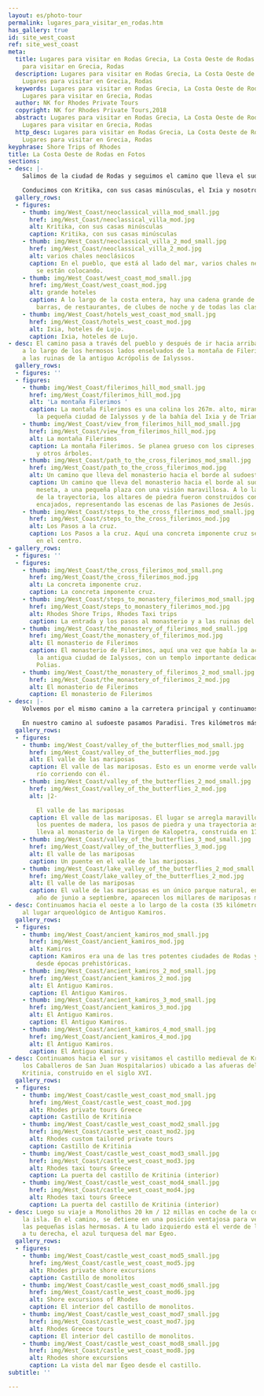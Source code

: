 ```yaml
---
layout: es/photo-tour
permalink: lugares_para_visitar_en_rodas.htm
has_gallery: true
id: site_west_coast
ref: site_west_coast
meta:
  title: Lugares para visitar en Rodas Grecia, La Costa Oeste de Rodas Grecia, Lugares
    para visitar en Grecia, Rodas
  description: Lugares para visitar en Rodas Grecia, La Costa Oeste de Rodas Grecia,
    Lugares para visitar en Grecia, Rodas
  keywords: Lugares para visitar en Rodas Grecia, La Costa Oeste de Rodas Grecia,
    Lugares para visitar en Grecia, Rodas
  author: NK for Rhodes Private Tours
  copyright: NK for Rhodes Private Tours,2018
  abstract: Lugares para visitar en Rodas Grecia, La Costa Oeste de Rodas Grecia,
    Lugares para visitar en Grecia, Rodas
  http_desc: Lugares para visitar en Rodas Grecia, La Costa Oeste de Rodas Grecia,
    Lugares para visitar en Grecia, Rodas
keyphrase: Shore Trips of Rhodes
title: La Costa Oeste de Rodas en Fotos
sections:
- desc: |-
    Salimos de la ciudad de Rodas y seguimos el camino que lleva el sudoeste, paralelo a la costa occidental de la isla.

    Conducimos con Kritika, con sus casas minúsculas, el Ixia y nosotros llegamos en Ialyssos o Trianda.
  gallery_rows:
  - figures:
    - thumb: img/West_Coast/neoclassical_villa_mod_small.jpg
      href: img/West_Coast/neoclassical_villa_mod.jpg
      alt: Kritika, con sus casas minúsculas
      caption: Kritika, con sus casas minúsculas
    - thumb: img/West_Coast/neoclassical_villa_2_mod_small.jpg
      href: img/West_Coast/neoclassical_villa_2_mod.jpg
      alt: varios chales neoclásicos
      caption: En el pueblo, que está al lado del mar, varios chales neoclásicos todavía
        se están colocando.
    - thumb: img/West_Coast/west_coast_mod_small.jpg
      href: img/West_Coast/west_coast_mod.jpg
      alt: grande hoteles
      caption: A lo largo de la costa entera, hay una cadena grande de hoteles, de
        barras, de restaurantes, de clubes de noche y de todas las clases de tiendas.
    - thumb: img/West_Coast/hotels_west_coast_mod_small.jpg
      href: img/West_Coast/hotels_west_coast_mod.jpg
      alt: Ixia, hoteles de Lujo.
      caption: Ixia, hoteles de Lujo.
- desc: El camino pasa a través del pueblo y después de ir hacia arriba para 5,5 kilómetros
    a lo largo de los hermosos lados enselvados de la montaña de Filerimos, venimos
    a las ruinas de la antiguo Acrópolis de Ialyssos.
  gallery_rows:
  - figures: ''
  - figures:
    - thumb: img/West_Coast/filerimos_hill_mod_small.jpg
      href: img/West_Coast/filerimos_hill_mod.jpg
      alt: 'La montaña Filerimos '
      caption: La montaña Filerimos es una colina los 267m. alto, mirando sobre de
        la pequeña ciudad de Ialyssos y de la bahía del Ixia y de Trianda.
    - thumb: img/West_Coast/view_from_filerimos_hill_mod_small.jpg
      href: img/West_Coast/view_from_filerimos_hill_mod.jpg
      alt: La montaña Filerimos
      caption: La montaña Filerimos. Se planea grueso con los cipreses, los pinos
        y otros árboles.
    - thumb: img/West_Coast/path_to_the_cross_filerimos_mod_small.jpg
      href: img/West_Coast/path_to_the_cross_filerimos_mod.jpg
      alt: Un camino que lleva del monasterio hacia el borde al sudoeste de la meseta
      caption: Un camino que lleva del monasterio hacia el borde al sudoeste de la
        meseta, a una pequeña plaza con una visión maravillosa. A lo largo del derecho
        de la trayectoria, los altares de piedra fueron construidos con los iconos
        encajados, representando las escenas de las Pasiones de Jesús.
    - thumb: img/West_Coast/steps_to_the_cross_filerimos_mod_small.jpg
      href: img/West_Coast/steps_to_the_cross_filerimos_mod.jpg
      alt: Los Pasos a la cruz.
      caption: Los Pasos a la cruz. Aquí una concreta imponente cruz se está colocando
        en el centro.
- gallery_rows:
  - figures: ''
  - figures:
    - thumb: img/West_Coast/the_cross_filerimos_mod_small.png
      href: img/West_Coast/the_cross_filerimos_mod.jpg
      alt: La concreta imponente cruz.
      caption: La concreta imponente cruz.
    - thumb: img/West_Coast/steps_to_monastery_filerimos_mod_small.jpg
      href: img/West_Coast/steps_to_monastery_filerimos_mod.jpg
      alt: Rhodes Shore Trips, Rhodes Taxi trips
      caption: La entrada y los pasos al monasterio y a las ruinas del templo de Atenea.
    - thumb: img/West_Coast/the_monastery_of_filerimos_mod_small.jpg
      href: img/West_Coast/the_monastery_of_filerimos_mod.jpg
      alt: El monasterio de Filerimos
      caption: El monasterio de Filerimos, aquí una vez que había la acrópolis de
        la antigua ciudad de Ialyssos, con un templo importante dedicado a Atenea
        Polias.
    - thumb: img/West_Coast/the_monastery_of_filerimos_2_mod_small.jpg
      href: img/West_Coast/the_monastery_of_filerimos_2_mod.jpg
      alt: El monasterio de Filerimos
      caption: El monasterio de Filerimos
- desc: |-
    Volvemos por el mismo camino a la carretera principal y continuamos al sudoeste hacia Kremasti, (12 kilómetros de la ciudad de Rodas), un pueblo con mucho alojamiento turístico, tiendas, etc...

    En nuestro camino al sudoeste pasamos Paradisi. Tres kilómetros más largo, después de Paradisi, un camino a la izquierda (7 kilómetros) nos llevan al lugar maravilloso de Petaloudes (mariposas), 26 kilómetros de la ciudad de Rodas.
  gallery_rows:
  - figures:
    - thumb: img/West_Coast/valley_of_the_butterflies_mod_small.jpg
      href: img/West_Coast/valley_of_the_butterflies_mod.jpg
      alt: El valle de las mariposas
      caption: El valle de las mariposas. Esto es un enorme verde valle, con un pequeño
        río corriendo con él.
    - thumb: img/West_Coast/valley_of_the_butterflies_2_mod_small.jpg
      href: img/West_Coast/valley_of_the_butterflies_2_mod.jpg
      alt: |2-

        El valle de las mariposas
      caption: El valle de las mariposas. El lugar se arregla maravillosamente, con
        los puentes de madera, los pasos de piedra y una trayectoria ascendente, que
        lleva al monasterio de la Virgen de Kalopetra, construida en 1784.
    - thumb: img/West_Coast/valley_of_the_butterflies_3_mod_small.jpg
      href: img/West_Coast/valley_of_the_butterflies_3_mod.jpg
      alt: El valle de las mariposas
      caption: Un puente en el valle de las mariposas.
    - thumb: img/West_Coast/lake_valley_of_the_butterflies_2_mod_small.jpg
      href: img/West_Coast/lake_valley_of_the_butterflies_2_mod.jpg
      alt: El valle de las mariposas
      caption: El valle de las mariposas es un único parque natural, en donde cada
        año de junio a septiembre, aparecen los millares de mariposas multicolores.
- desc: Continuamos hacia el oeste a lo largo de la costa (35 kilómetros de Rodas)
    al lugar arqueológico de Antiguo Kamiros.
  gallery_rows:
  - figures:
    - thumb: img/West_Coast/ancient_kamiros_mod_small.jpg
      href: img/West_Coast/ancient_kamiros_mod.jpg
      alt: Kamiros
      caption: Kamiros era una de las tres potentes ciudades de Rodas y se ha habitado,
        desde épocas prehistóricas.
    - thumb: img/West_Coast/ancient_kamiros_2_mod_small.jpg
      href: img/West_Coast/ancient_kamiros_2_mod.jpg
      alt: El Antiguo Kamiros.
      caption: El Antiguo Kamiros.
    - thumb: img/West_Coast/ancient_kamiros_3_mod_small.jpg
      href: img/West_Coast/ancient_kamiros_3_mod.jpg
      alt: El Antiguo Kamiros.
      caption: El Antiguo Kamiros.
    - thumb: img/West_Coast/ancient_kamiros_4_mod_small.jpg
      href: img/West_Coast/ancient_kamiros_4_mod.jpg
      alt: El Antiguo Kamiros.
      caption: El Antiguo Kamiros.
- desc: Continuamos hacia el sur y visitamos el castillo medieval de Kritinia (de
    los Caballeros de San Juan Hospitalarios) ubicado a las afueras del pueblo de
    Kritinia, construido en el siglo XVI.
  gallery_rows:
  - figures:
    - thumb: img/West_Coast/castle_west_coast_mod_small.jpg
      href: img/West_Coast/castle_west_coast_mod.jpg
      alt: Rhodes private tours Greece
      caption: Castillo de Kritinia
    - thumb: img/West_Coast/castle_west_coast_mod2_small.jpg
      href: img/West_Coast/castle_west_coast_mod2.jpg
      alt: Rhodes custom tailored private tours
      caption: Castillo de Kritinia
    - thumb: img/West_Coast/castle_west_coast_mod3_small.jpg
      href: img/West_Coast/castle_west_coast_mod3.jpg
      alt: Rhodes taxi tours Greece
      caption: La puerta del castillo de Kritinia (interior)
    - thumb: img/West_Coast/castle_west_coast_mod4_small.jpg
      href: img/West_Coast/castle_west_coast_mod4.jpg
      alt: Rhodes taxi tours Greece
      caption: La puerta del castillo de Kritinia (interior)
- desc: Luego su viaje a Monolithos 20 km / 12 millas en coche de la costa oeste de
    la isla. En el camino, se detiene en una posición ventajosa para ver más de cerca
    las pequeñas islas hermosas. A tu lado izquierdo está el verde de los pinos y
    a tu derecha, el azul turquesa del mar Egeo.
  gallery_rows:
  - figures:
    - thumb: img/West_Coast/castle_west_coast_mod5_small.jpg
      href: img/West_Coast/castle_west_coast_mod5.jpg
      alt: Rhodes private shore excursions
      caption: Castillo de monolitos
    - thumb: img/West_Coast/castle_west_coast_mod6_small.jpg
      href: img/West_Coast/castle_west_coast_mod6.jpg
      alt: Shore excursions of Rhodes
      caption: El interior del castillo de monolitos.
    - thumb: img/West_Coast/castle_west_coast_mod7_small.jpg
      href: img/West_Coast/castle_west_coast_mod7.jpg
      alt: Rhodes Greece tours
      caption: El interior del castillo de monolitos.
    - thumb: img/West_Coast/castle_west_coast_mod8_small.jpg
      href: img/West_Coast/castle_west_coast_mod8.jpg
      alt: Rhodes shore excursions
      caption: La vista del mar Egeo desde el castillo.
subtitle: ''

---
```

